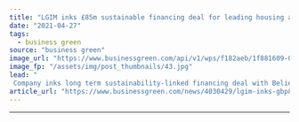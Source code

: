 ```yaml
---
title: "LGIM inks £85m sustainable financing deal for leading housing association"
date: "2021-04-27"
tags: 
  - business green
source: "business green"
image_url: "https://www.businessgreen.com/api/v1/wps/f182aeb/1f881609-0fe9-4489-a21e-a0c28d65c23e/1/180419A-006-185x114.jpg"
image_fp: "/assets/img/post_thumbnails/43.jpg"
lead: "
 Company inks long term sustainability-linked financing deal with Believe Housing to support developer's decarbonisation plans ..."
article_url: "https://www.businessgreen.com/news/4030429/lgim-inks-gbp85m-sustainable-financing-deal-leading-housing-association"
---
```


---
